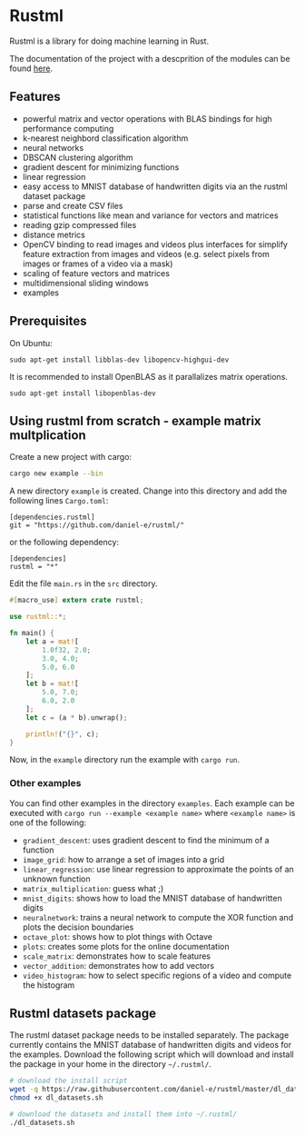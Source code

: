 # Rustml

Rustml is a library for doing machine learning in Rust. 

The documentation of the project with a descprition of the modules can be found [here](http://daniel-e.github.io/rustml/rustml).

## Features 

* powerful matrix and vector operations with BLAS bindings for high performance computing
* k-nearest neighbord classification algorithm
* neural networks
* DBSCAN clustering algorithm
* gradient descent for minimizing functions
* linear regression
* easy access to MNIST database of handwritten digits via an the rustml dataset package
* parse and create CSV files
* statistical functions like mean and variance for vectors and matrices
* reading gzip compressed files
* distance metrics
* OpenCV binding to read images and videos plus interfaces for simplify feature extraction from images and videos (e.g. select pixels from images or frames of a video via a mask)
* scaling of feature vectors and matrices
* multidimensional sliding windows
* examples

## Prerequisites

On Ubuntu:

    sudo apt-get install libblas-dev libopencv-highgui-dev

It is recommended to install OpenBLAS as it parallalizes matrix operations.

    sudo apt-get install libopenblas-dev

## Using rustml from scratch - example matrix multplication

Create a new project with cargo:

```bash
cargo new example --bin
```

A new directory `example` is created. Change into this directory and add the following lines `Cargo.toml`:
```
[dependencies.rustml]
git = "https://github.com/daniel-e/rustml/"
```

or the following dependency:
```
[dependencies]
rustml = "*"
```

Edit the file `main.rs` in the `src` directory.

```rust
#[macro_use] extern crate rustml;

use rustml::*;

fn main() {
    let a = mat![
        1.0f32, 2.0;
        3.0, 4.0;
        5.0, 6.0
    ];
    let b = mat![
        5.0, 7.0;
        6.0, 2.0
    ];
    let c = (a * b).unwrap();

    println!("{}", c);
}
```

Now, in the `example` directory run the example with `cargo run`.

### Other examples

You can find other examples in the directory `examples`. Each example can be executed with `cargo run --example <example name>` where `<example name>` is one of the following:

* `gradient_descent`: uses gradient descent to find the minimum of a function
* `image_grid`: how to arrange a set of images into a grid
* `linear_regression`: use linear regression to approximate the points of an unknown function
* `matrix_multiplication`: guess what ;)
* `mnist_digits`: shows how to load the MNIST database of handwritten digits
* `neuralnetwork`: trains a neural network to compute the XOR function and plots the decision boundaries
* `octave_plot`: shows how to plot things with Octave
* `plots`: creates some plots for the online documentation
* `scale_matrix`: demonstrates how to scale features
* `vector_addition`: demonstrates how to add vectors
* `video_histogram`: how to select specific regions of a video and compute the histogram

## Rustml datasets package

The rustml dataset package needs to be installed separately. The package currently contains
the MNIST database of handwritten digits and videos for the examples. Download the following
script which will download and install the package in your home in the directory
`~/.rustml/`.

```bash
# download the install script
wget -q https://raw.githubusercontent.com/daniel-e/rustml/master/dl_datasets.sh
chmod +x dl_datasets.sh

# download the datasets and install them into ~/.rustml/
./dl_datasets.sh
```

